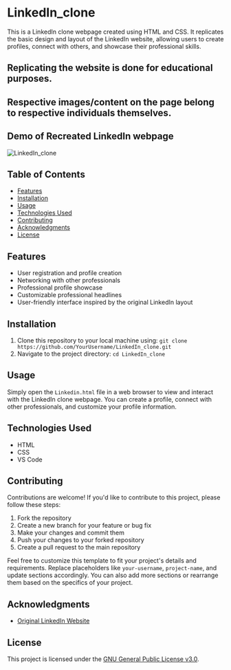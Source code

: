 
# LinkedIn_clone
This is a LinkedIn clone webpage created using HTML and CSS. It replicates the basic design and layout of the LinkedIn website, allowing users to create profiles, connect with others, and showcase their professional skills.

## Replicating the website is done for educational purposes.
## Respective images/content on the page belong to respective individuals themselves.

## Demo of Recreated LinkedIn webpage

![LinkedIn_clone](https://github.com/AstikSonawane/LinkedIn_clone/assets/103988783/e07dd9e7-1c26-495c-ad3f-76f55baf576e)


## Table of Contents

- [Features](#features)
- [Installation](#installation)
- [Usage](#usage)
- [Technologies Used](#technologies-used)
- [Contributing](#contributing)
- [Acknowledgments](#acknowledgments)
- [License](#license)

## Features

- User registration and profile creation
- Networking with other professionals
- Professional profile showcase
- Customizable professional headlines
- User-friendly interface inspired by the original LinkedIn layout

## Installation

1. Clone this repository to your local machine using:
   `git clone https://github.com/YourUsername/LinkedIn_clone.git`
2. Navigate to the project directory:
   `cd LinkedIn_clone`

## Usage

Simply open the `Linkedin.html` file in a web browser to view and interact with the LinkedIn clone webpage. You can create a profile, connect with other professionals, and customize your profile information.

## Technologies Used

- HTML
- CSS
- VS Code

## Contributing

Contributions are welcome! If you'd like to contribute to this project, please follow these steps:

1. Fork the repository
2. Create a new branch for your feature or bug fix
3. Make your changes and commit them
4. Push your changes to your forked repository
5. Create a pull request to the main repository

Feel free to customize this template to fit your project's details and requirements. Replace placeholders like `your-username`, `project-name`, and update sections accordingly. You can also add more sections or rearrange them based on the specifics of your project.

## Acknowledgments

- [Original LinkedIn Website](https://www.linkedin.com/)

## License

This project is licensed under the [GNU General Public License v3.0](LICENSE).
